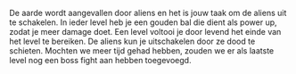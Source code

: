 De aarde wordt aangevallen door aliens en het is jouw taak om de aliens uit te schakelen. In ieder level heb je een gouden bal die dient als power up, zodat je meer damage doet. Een level voltooi je door levend het einde van het level te bereiken. De aliens kun je uitschakelen door ze dood te schieten. Mochten we meer tijd gehad hebben, zouden we er als laatste level nog een boss fight aan hebben toegevoegd.